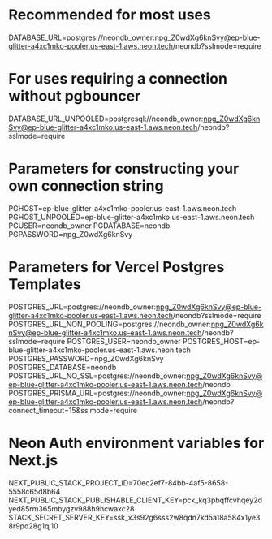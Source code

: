 # Recommended for most uses
DATABASE_URL=postgres://neondb_owner:npg_Z0wdXg6knSvy@ep-blue-glitter-a4xc1mko-pooler.us-east-1.aws.neon.tech/neondb?sslmode=require

# For uses requiring a connection without pgbouncer
DATABASE_URL_UNPOOLED=postgresql://neondb_owner:npg_Z0wdXg6knSvy@ep-blue-glitter-a4xc1mko.us-east-1.aws.neon.tech/neondb?sslmode=require

# Parameters for constructing your own connection string
PGHOST=ep-blue-glitter-a4xc1mko-pooler.us-east-1.aws.neon.tech
PGHOST_UNPOOLED=ep-blue-glitter-a4xc1mko.us-east-1.aws.neon.tech
PGUSER=neondb_owner
PGDATABASE=neondb
PGPASSWORD=npg_Z0wdXg6knSvy

# Parameters for Vercel Postgres Templates
POSTGRES_URL=postgres://neondb_owner:npg_Z0wdXg6knSvy@ep-blue-glitter-a4xc1mko-pooler.us-east-1.aws.neon.tech/neondb?sslmode=require
POSTGRES_URL_NON_POOLING=postgres://neondb_owner:npg_Z0wdXg6knSvy@ep-blue-glitter-a4xc1mko.us-east-1.aws.neon.tech/neondb?sslmode=require
POSTGRES_USER=neondb_owner
POSTGRES_HOST=ep-blue-glitter-a4xc1mko-pooler.us-east-1.aws.neon.tech
POSTGRES_PASSWORD=npg_Z0wdXg6knSvy
POSTGRES_DATABASE=neondb
POSTGRES_URL_NO_SSL=postgres://neondb_owner:npg_Z0wdXg6knSvy@ep-blue-glitter-a4xc1mko-pooler.us-east-1.aws.neon.tech/neondb
POSTGRES_PRISMA_URL=postgres://neondb_owner:npg_Z0wdXg6knSvy@ep-blue-glitter-a4xc1mko-pooler.us-east-1.aws.neon.tech/neondb?connect_timeout=15&sslmode=require

# Neon Auth environment variables for Next.js
NEXT_PUBLIC_STACK_PROJECT_ID=70ec2ef7-84bb-4af5-8658-5558c65d8b64
NEXT_PUBLIC_STACK_PUBLISHABLE_CLIENT_KEY=pck_kq3pbqffcvhqey2dyed85rm365mbygzv988h9hcwaxc28
STACK_SECRET_SERVER_KEY=ssk_x3s92g6sss2w8qdn7kd5a18a584x1ye38r9pd28g1qj10